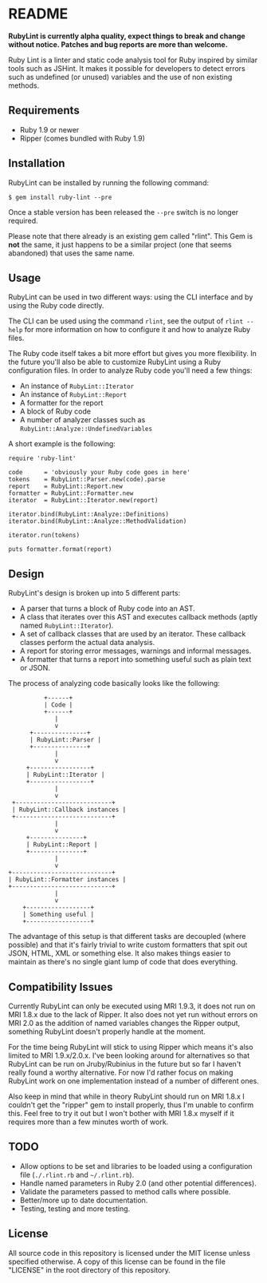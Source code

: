# README

**RubyLint is currently alpha quality, expect things to break and change without
notice. Patches and bug reports are more than welcome.**

Ruby Lint is a linter and static code analysis tool for Ruby inspired by
similar tools such as JSHint. It makes it possible for developers to detect
errors such as undefined (or unused) variables and the use of non existing
methods.

## Requirements

* Ruby 1.9 or newer
* Ripper (comes bundled with Ruby 1.9)

## Installation

RubyLint can be installed by running the following command:

    $ gem install ruby-lint --pre

Once a stable version has been released the `--pre` switch is no longer
required.

Please note that there already is an existing gem called "rlint". This Gem is
**not** the same, it just happens to be a similar project (one that seems
abandoned) that uses the same name.

## Usage

RubyLint can be used in two different ways: using the CLI interface and by using
the Ruby code directly.

The CLI can be used using the command `rlint`, see the output of `rlint --help`
for more information on how to configure it and how to analyze Ruby files.

The Ruby code itself takes a bit more effort but gives you more flexibility. In
the future you'll also be able to customize RubyLint using a Ruby configuration
files. In order to analyze Ruby code you'll need a few things:

* An instance of `RubyLint::Iterator`
* An instance of `RubyLint::Report`
* A formatter for the report
* A block of Ruby code
* A number of analyzer classes such as `RubyLint::Analyze::UndefinedVariables`

A short example is the following:

    require 'ruby-lint'

    code      = 'obviously your Ruby code goes in here'
    tokens    = RubyLint::Parser.new(code).parse
    report    = RubyLint::Report.new
    formatter = RubyLint::Formatter.new
    iterator  = RubyLint::Iterator.new(report)

    iterator.bind(RubyLint::Analyze::Definitions)
    iterator.bind(RubyLint::Analyze::MethodValidation)

    iterator.run(tokens)

    puts formatter.format(report)

## Design

RubyLint's design is broken up into 5 different parts:

* A parser that turns a block of Ruby code into an AST.
* A class that iterates over this AST and executes callback methods (aptly
  named `RubyLint::Iterator`).
* A set of callback classes that are used by an iterator. These callback
  classes perform the actual data analysis.
* A report for storing error messages, warnings and informal messages.
* A formatter that turns a report into something useful such as plain text or
  JSON.

The process of analyzing code basically looks like the following:

              +------+
              | Code |
              +------+
                 |
                 v
          +---------------+
          | RubyLint::Parser |
          +---------------+
                 |
                 v
         +-----------------+
         | RubyLint::Iterator |
         +-----------------+
                 |
                 v
     +---------------------------+
     | RubyLint::Callback instances |
     +---------------------------+
                 |
                 v
         +---------------+
         | RubyLint::Report |
         +---------------+
                 |
                 v
    +----------------------------+
    | RubyLint::Formatter instances |
    +----------------------------+
                 |
                 v
        +------------------+
        | Something useful |
        +------------------+

The advantage of this setup is that different tasks are decoupled (where
possible) and that it's fairly trivial to write custom formatters that spit out
JSON, HTML, XML or something else. It also makes things easier to maintain as
there's no single giant lump of code that does everything.

## Compatibility Issues

Currently RubyLint can only be executed using MRI 1.9.3, it does not run on MRI
1.8.x due to the lack of Ripper. It also does not yet run without errors on
MRI 2.0 as the addition of named variables changes the Ripper output, something
RubyLint doesn't properly handle at the moment.

For the time being RubyLint will stick to using Ripper which means it's also
limited to MRI 1.9.x/2.0.x. I've been looking around for alternatives so that
RubyLint can be run on Jruby/Rubinius in the future but so far I haven't really
found a worthy alternative. For now I'd rather focus on making RubyLint work on
one implementation instead of a number of different ones.

Also keep in mind that while in theory RubyLint should run on MRI 1.8.x I couldn't
get the "ripper" gem to install properly, thus I'm unable to confirm this. Feel
free to try it out but I won't bother with MRI 1.8.x myself if it requires more
than a few minutes worth of work.

## TODO

* Allow options to be set and libraries to be loaded using a configuration
  file (`./.rlint.rb` and `~/.rlint.rb`).
* Handle named parameters in Ruby 2.0 (and other potential differences).
* Validate the parameters passed to method calls where possible.
* Better/more up to date documentation.
* Testing, testing and more testing.

## License

All source code in this repository is licensed under the MIT license unless
specified otherwise. A copy of this license can be found in the file "LICENSE"
in the root directory of this repository.
